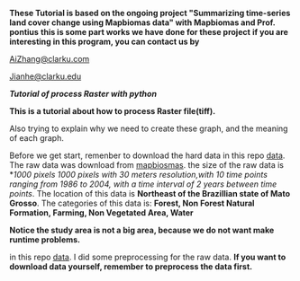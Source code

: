 **These Tutorial is based on the ongoing project "Summarizing time-series land cover change using Mapbiomas data" with Mapbiomas and Prof. pontius** 
**this is some part works we have done for these project**
**if you are interesting in this program, you can contact us by**

AiZhang@clarku.com

Jianhe@clarku.edu


***Tutorial of process Raster with python***

**This is a tutorial about how to process Raster file(tiff).**

Also trying to explain why we need to create these graph, and the meaning of each graph.

Before we get start, remenber to download the hard data in this repo [data](https://github.com/Solojang/COMPUTER-PROG-FOR-GIS/tree/main/data).
The raw data was download from [mapbiosmas](https://mapbiomas.org/download).
the size of the raw data is **1000 pixels *1000 pixels with 30 meters resolution,with 10 time points ranging from 1986 to 2004, with a time interval of 2 years between time points**.
The location of this data is **Northeast of the Brazillian state of Mato Grosso**.
The categories of this data is: **Forest, Non Forest Natural  Formation, Farming, Non Vegetated Area, Water**

**Notice the study area is not a big area, because we do not want make runtime problems.**

in this repo [data](https://github.com/Solojang/COMPUTER-PROG-FOR-GIS/tree/main/data). I did some preprocessing for the raw data. 
**If you want to download data yourself, remember to preprocess the data first.**
